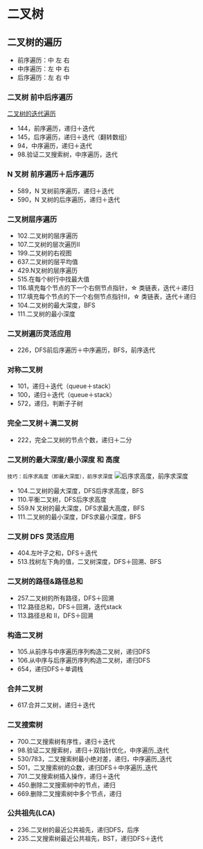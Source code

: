 # 二叉树

## 二叉树的遍历

- 前序遍历：中 左 右
- 中序遍历：左 中 右
- 后序遍历：左 右 中


### 二叉树 前中后序遍历

[二叉树的迭代遍历](https://programmercarl.com/二叉树的迭代遍历.html#前序遍历-迭代法)

- 144，前序遍历，递归＋迭代
- 145，后序遍历，递归＋迭代（翻转数组）
- 94，中序遍历，递归＋迭代
- 98.验证二叉搜索树，中序遍历，迭代
### N 叉树 前序遍历＋后序遍历

- 589，N 叉树前序遍历，递归＋迭代
- 590，N 叉树的后序遍历，递归＋迭代

### 二叉树层序遍历

- 102.二叉树的层序遍历
- 107.二叉树的层次遍历II
- 199.二叉树的右视图
- 637.二叉树的层平均值
- 429.N叉树的层序遍历
- 515.在每个树行中找最大值
- 116.填充每个节点的下一个右侧节点指针，☆ 类链表，迭代＋递归
- 117.填充每个节点的下一个右侧节点指针II，☆ 类链表，迭代＋递归
- 104.二叉树的最大深度，BFS
- 111.二叉树的最小深度

### 二叉树遍历灵活应用

- 226，DFS前后序遍历＋中序遍历，BFS，前序迭代 

### 对称二叉树

- 101，递归＋迭代（queue＋stack）
- 100，递归＋迭代（queue＋stack）
- 572，递归，判断子子树

### 完全二叉树＋满二叉树

- 222，完全二叉树的节点个数，递归＋二分


### 二叉树的最大深度/最小深度 和 高度
`技巧：后序求高度（即最大深度），前序求深度`
![后序求高度，前序求深度](https://code-thinking-1253855093.file.myqcloud.com/pics/20210203155515650.png)

- 104.二叉树的最大深度，DFS后序求高度，BFS
- 110.平衡二叉树，DFS后序求高度
- 559.N 叉树的最大深度，DFS求最大高度，BFS
- 111.二叉树的最小深度，DFS求最小深度，BFS


### 二叉树 DFS 灵活应用

- 404.左叶子之和，DFS＋迭代
- 513.找树左下角的值，二叉树深度，DFS＋回溯、BFS

### 二叉树的路径&路径总和

- 257.二叉树的所有路径，DFS＋回溯
- 112.路径总和，DFS＋回溯，迭代stack
- 113.路径总和 II，DFS＋回溯

### 构造二叉树

- 105.从前序与中序遍历序列构造二叉树，递归DFS
- 106.从中序与后序遍历序列构造二叉树，递归DFS
- 654，递归DFS＋单调栈

### 合并二叉树

- 617.合并二叉树，递归＋迭代

### 二叉搜索树

- 700.二叉搜索树有序性，递归＋迭代
- 98.验证二叉搜索树，递归＋双指针优化，中序遍历_迭代
- 530/783，二叉搜索树最小绝对差，递归，中序遍历_迭代
- 501，二叉搜索树的众数，递归DFS＋中序遍历_迭代
- 701.二叉搜索树插入操作，递归＋迭代
- 450.删除二叉搜索树中的节点，递归
- 669.删除二叉搜索树中多个节点，递归

### 公共祖先(LCA)

- 236.二叉树的最近公共祖先，递归DFS，后序
- 235.二叉搜索树最近公共祖先，BST，递归DFS＋迭代
